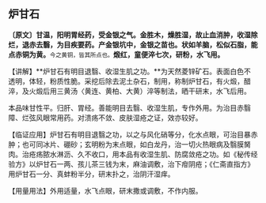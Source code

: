 ## 炉甘石

**〔原文〕甘温，阳明胃经药，受金银之气。金胜木，燥胜湿，故止血消肿，收湿除烂，退赤去翳，为目疾要药。产金银坑中，金银之苗也。状如羊脑，松似石脂，能点赤铜为黄。**<small>今之黄铜，皆其所点也。</small>**煅红，童便淬七次，研粉，水飞用。**

【讲解】**炉甘石有明目退翳、收湿生肌之功。**为天然菱锌矿石。表面白色不透明，体轻，粉质性脆。采挖后除去泥土杂石，制用，称制炉甘石，有火煅，醋淬，及火煅后用三黄汤〈黄连、黄柏、大黄）淬等制法，晒干研末，水飞后用。

本品味甘性平。归肝、胃经。善能明目去翳、收湿生肌，专作外用。为治目赤翳障、烂弦风眼常用药。对溃疡不敛、皮肤湿疮之证，效亦较好。

【临证应用】炉甘石有明目退翳之功，以之与风化硝等分，化水点眼，可治目暴赤肿；也可同冰片、硼砂；玄明粉为末点眼，如白龙丹，治一切火热眼病及翳膜胬肉。治疮疡脓水淋沥、久不收口，用本品有收湿生肌、防腐敛疮之功。如《秘传经验方》以炉甘石一两、孩儿茶三钱为末，麻油调敷，治下疳阴疮；《仁斋直指方》用炉甘石一分、真蚌粉半分，研末扑之，治阴汗湿痒。

【用量用法】外用适量，水飞点眼，研末撒或调敷，不作内服。
